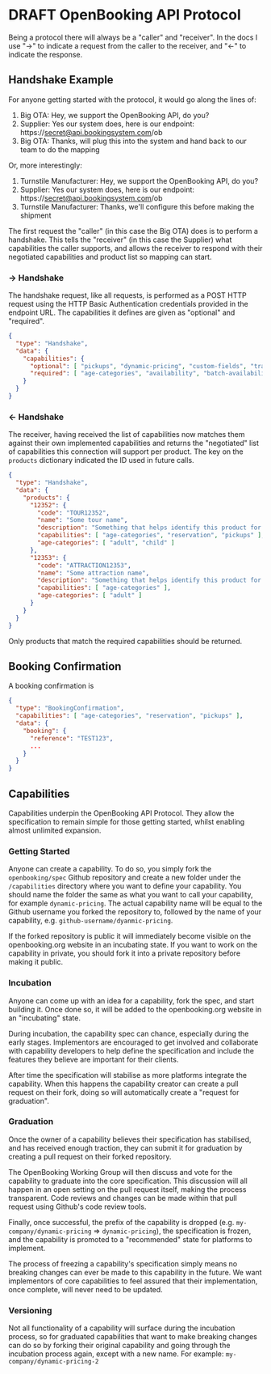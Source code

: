 # DRAFT OpenBooking API Protocol

Being a protocol there will always be a "caller" and "receiver". In the docs I use "->" to indicate a request from the caller to the receiver, and "<-" to indicate the response.


## Handshake Example

For anyone getting started with the protocol, it would go along the lines of:

1. Big OTA: Hey, we support the OpenBooking API, do you?
2. Supplier: Yes our system does, here is our endpoint: https://secret@api.bookingsystem.com/ob
3. Big OTA: Thanks, will plug this into the system and hand back to our team to do the mapping

Or, more interestingly:

1. Turnstile Manufacturer: Hey, we support the OpenBooking API, do you?
2. Supplier: Yes our system does, here is our endpoint: https://secret@api.bookingsystem.com/ob
3. Turnstile Manufacturer: Thanks, we'll configure this before making the shipment

The first request the "caller" (in this case the Big OTA) does is to perform a handshake. This tells the "receiver" (in this case the Supplier) what capabilities the caller supports, and allows the receiver to respond with their negotiated capabilities and product list so mapping can start.

### -> Handshake
The handshake request, like all requests, is performed as a POST HTTP request using the HTTP Basic Authentication credentials provided in the endpoint URL. The capabilities it defines are given as "optional" and "required".

```json
{
  "type": "Handshake",
  "data": {
    "capabilities": {
      "optional": [ "pickups", "dynamic-pricing", "custom-fields", "travelconnect/content" ],
      "required": [ "age-categories", "availability", "batch-availability", "reservation" ]
    }
  }
}
```

### <- Handshake
The receiver, having received the list of capabilities now matches them against their own implemented capabilities and returns the "negotiated" list of capabilities this connection will support per product. The key on the `products` dictionary indicated the ID used in future calls.

```json
{
  "type": "Handshake",
  "data": {
    "products": {
      "12352": {
        "code": "TOUR12352",
        "name": "Some tour name",
        "description": "Something that helps identify this product for mapping",
        "capabilities": [ "age-categories", "reservation", "pickups" ],
        "age-categories": [ "adult", "child" ]
      },
      "12353": {
        "code": "ATTRACTION12353",
        "name": "Some attraction name",
        "description": "Something that helps identify this product for mapping",
        "capabilities": [ "age-categories" ],
        "age-categories": [ "adult" ]
      }
    }
  }
}
```

Only products that match the required capabilities should be returned.

## Booking Confirmation

A booking confirmation is 

```json
{
  "type": "BookingConfirmation",
  "capabilities": [ "age-categories", "reservation", "pickups" ],
  "data": {
    "booking": {
      "reference": "TEST123",
      ...
    }
  }
}
```

## Capabilities

Capabilities underpin the OpenBooking API Protocol. They allow the specification to remain simple for those getting started, whilst enabling almost unlimited expansion.

### Getting Started

Anyone can create a capability. To do so, you simply fork the `openbooking/spec` Github repository and create a new folder under the `/capabilities` directory where you want to define your capability. You should name the folder the same as what you want to call your capability, for example `dynamic-pricing`. The actual capability name will be equal to the Github username you forked the repository to, followed by the name of your capability, e.g. `github-username/dyanmic-pricing`.

If the forked repository is public it will immediately become visible on the openbooking.org website in an incubating state. If you want to work on the capability in private, you should fork it into a private repository before making it public.

### Incubation

Anyone can come up with an idea for a capability, fork the spec, and start building it. Once done so, it will be added to the openbooking.org website in an "incubating" state.

During incubation, the capability spec can chance, especially during the early stages. Implementors are encouraged to get involved and collaborate with capability developers to help define the specification and include the features they believe are important for their clients.

After time the specification will stabilise as more platforms integrate the capability. When this happens the capability creator can create a pull request on their fork, doing so will automatically create a "request for graduation".

### Graduation

Once the owner of a capability believes their specification has stabilised, and has received enough traction, they can submit it for graduation by creating a pull request on their forked repository.

The OpenBooking Working Group will then discuss and vote for the capability to graduate into the core specification. This discussion will all happen in an open setting on the pull request itself, making the process transparent. Code reviews and changes can be made within that pull request using Github's code review tools.

Finally, once successful, the prefix of the capability is dropped (e.g. `my-company/dynamic-pricing` => `dynamic-pricing`), the specification is frozen, and the capability is promoted to a "recommended" state for platforms to implement.

The process of freezing a capability's specification simply means no breaking changes can ever be made to this capability in the future. We want implementors of core capabilities to feel assured that their implementation, once complete, will never need to be updated.

### Versioning

Not all functionality of a capability will surface during the incubation process, so for graduated capabilities that want to make breaking changes can do so by forking their original capability and going through the incubation process again, except with a new name. For example: `my-company/dynamic-pricing-2`